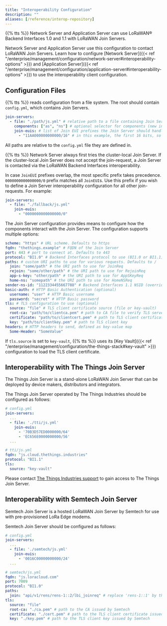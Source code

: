 ```yaml
---
title: "Interoperability Configuration"
description: ""
aliases: [/reference/interop-repository]
---
```


{{% tts %}} Network Server and Application Server can use LoRaWAN® Backend Interfaces 1.0 and 1.1 with LoRaWAN Join Servers.

<!-- more -->

Network Server and Application Server use this configuration to contact LoRaWAN Join Servers. Learn how to configure [Network Server]({{< ref "/enterprise/management/configuration/network-server#interoperability-options" >}}) and [Application Server]({{< ref "/enterprise/management/configuration/application-server#interoperability-options" >}}) to use the interoperability client configuration.

## Configuration Files

{{% tts %}} reads configuration from a file system. The root should contain `config.yml`, which contains Join Servers.

```yml
join-servers:
  - file: "./path/js.yml" # relative path to a file containing Join Server configuration
    components: ["as", "ns"] # optional selector for components (new in 3.21.0)
    join-euis: # list of Join EUI prefixes the Join Server should handle
      - "11AA000000000000/16" # in this example, the first 16 bits, so all JoinEUIs starting with 11AA
```

All paths are relative to the `config.yml` file they are defined in.

{{% tts %}} Network Server always first tries the cluster-local Join Server. If the cluster-local Join Server does not accept the join-request, a Join Server is contacted via the LoRaWAN Backend Interfaces interoperability.

In case `JoinEUI` prefixes overlap, the most specific prefix takes precedence. `0000000000000000/0` prefix matches all `JoinEUI`s. Use this prefix if you wish to define a Join Server interoperability configuration for all other join-requests. For example:

```yml
join-servers:
  - file: "./fallback/js.yml"
    join-euis:
      - "0000000000000000/0"
```

The Join Server configuration provides means to configure how the components interact with the Join Server. The configuration supports multiple options:

```yml
scheme: "https" # URL scheme. Defaults to https
fqdn: "thethings.example" # FQDN of the Join Server
port: 443 # port to connect at. Defaults to 443
protocol: "BI1.0" # Backend Interfaces protocol to use (BI1.0 or BI1.1)
paths: # custom URI paths to use for various requests. Defaults to /
  join: "some/path" # the URI path to use for JoinReq
  rejoin: "some/other/path" # the URI path to use for RejoinReq
  app-s-key: "other/path" # the URI path to use for AppSKeyReq
  home-ns: "somepath" # the URI path to use for HomeNSReq
sender-ns-id: "1122334455667788" # Backend Interfaces 1.1 NSID (overrides ns.interop.id)
basic-auth: # HTTP Basic Authentication (optional)
  username: "user" # HTTP Basic username
  password: "secret" # HTTP Basic password
tls: # TLS configuration to use (optional)
  source: "file" # TLS client certificate source (file or key-vault)
  root-ca: "path/to/clientca.pem" # path to CA file to verify TLS server certificate (optional)
  certificate: "path/to/clientcert.pem" # path to TLS client certificate
  key: "path/to/clientkey.pem" # path to TLS client key
headers: # HTTP headers to send, defined as key-value map
  Some-Header: "SomeValue"
```

If `tls.source` is set to `key-vault`, {{% tts %}} uses its [Key Vault]({{< ref "/enterprise/management/configuration/the-things-stack#key-vault" >}}) configuration to load the TLS client certificate.

## Interoperability with The Things Join Server

The Things Join Server is a stand-alone LoRaWAN Join Server that can be deployed by device makers, distributors and integrators.

The Things Join Server operated by The Things Industries should be configured as follows:

```yml
# config.yml
join-servers:
  ...
  - file: './tti/js.yml'
    join-euis:
      - '70B3D57ED0000000/64'
      - 'EC656E0000000000/56'
  ...
```

```yml
# tti/js.yml
fqdn: "js.cloud.thethings.industries"
protocol: "BI1.1"
tls:
  source: "key-vault"
```

Please contact [The Things Industries support](mailto:support@thethingsindustries.com) to gain access to The Things Join Server.

## Interoperability with Semtech Join Server

Semtech Join Server is a hosted LoRaWAN Join Server by Semtech for use with pre-provisioned LoRa Edge modems.

Semtech Join Server should be configured as follows:

```yml
# config.yml
join-servers:
  ...
  - file: './semtech/js.yml'
    join-euis:
      - '0016C00000000000/24'
  ...
```

```yml
# semtech/js.yml
fqdn: "js.loracloud.com"
port: 7009
protocol: "BI1.0"
paths:
  join: "api/v1/rens/rens-1::2/lbi_joinreq" # replace 'rens-1::1' by the RENS issued by Semtech
tls:
  source: "file"
  root-ca: "./ca.pem" # path to the CA issued by Semtech
  certificate: "./cert.pem" # path to the TLS client certificate issued by Semtech
  key: "./key.pem" # path to the TLS client key issued by Semtech
```
